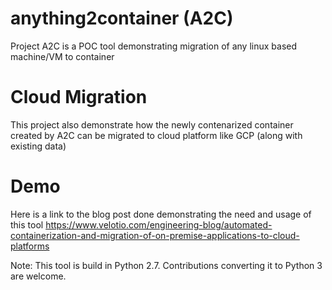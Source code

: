 # anything2container (A2C)
Project A2C is a POC tool demonstrating migration of any linux based machine/VM to container

# Cloud Migration
This project also demonstrate how the newly contenarized container created by A2C can be migrated to cloud platform like GCP (along with existing data)

# Demo
Here is a link to the blog post done demonstrating the need and usage of this tool
https://www.velotio.com/engineering-blog/automated-containerization-and-migration-of-on-premise-applications-to-cloud-platforms

Note: This tool is build in Python 2.7. Contributions converting it to Python 3 are welcome.
